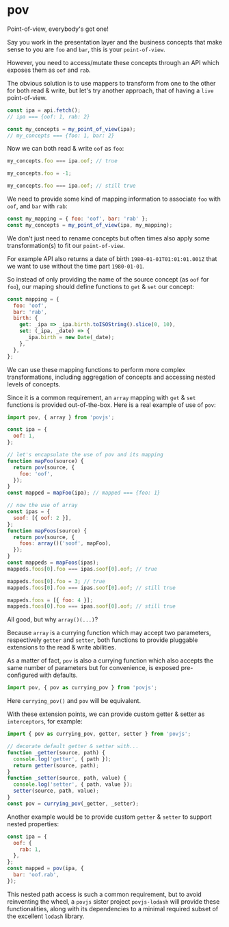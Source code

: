 # pov

Point-of-view, everybody's got one!

Say you work in the presentation layer and the business concepts that make sense to you are `foo` and `bar`, this is your `point-of-view`.

However, you need to access/mutate these concepts through an API which exposes them as `oof` and `rab`.

The obvious solution is to use mappers to transform from one to the other for both read & write, but let's try another approach, that of having a `live` point-of-view.

```javascript
const ipa = api.fetch();
// ipa === {oof: 1, rab: 2}

const my_concepts = my_point_of_view(ipa);
// my_concepts === {foo: 1, bar: 2}
```

Now we can both read & write `oof` as `foo`:

```javascript
my_concepts.foo === ipa.oof; // true

my_concepts.foo = -1;

my_concepts.foo === ipa.oof; // still true
```

We need to provide some kind of mapping information to associate `foo` with `oof`, and `bar` with `rab`:

```javascript
const my_mapping = { foo: 'oof', bar: 'rab' };
const my_concepts = my_point_of_view(ipa, my_mapping);
```

We don't just need to rename concepts but often times also apply some transformation(s) to fit our `point-of-view`.

For example API also returns a date of birth `1980-01-01T01:01:01.001Z` that we want to use without the time part `1980-01-01`.

So instead of only providing the name of the source concept (as `oof` for `foo`), our maping should define functions to `get` & `set` our concept:

```javascript
const mapping = {
  foo: 'oof',
  bar: 'rab',
  birth: {
    get: _ipa => _ipa.birth.toISOString().slice(0, 10),
    set: (_ipa, _date) => {
      _ipa.birth = new Date(_date);
    },
  },
};
```

We can use these mapping functions to perform more complex transformations, including aggregation of concepts and accessing nested levels of concepts.

Since it is a common requirement, an `array` mapping with `get` & `set` functions is provided out-of-the-box. Here is a real example of use of `pov`:

```javascript
import pov, { array } from 'povjs';

const ipa = {
  oof: 1,
};

// let's encapsulate the use of pov and its mapping
function mapFoo(source) {
  return pov(source, {
    foo: 'oof',
  });
}
const mapped = mapFoo(ipa); // mapped === {foo: 1}

// now the use of array
const ipas = {
  soof: [{ oof: 2 }],
};
function mapFoos(source) {
  return pov(source, {
    foos: array()('soof', mapFoo),
  });
}
const mappeds = mapFoos(ipas);
mappeds.foos[0].foo === ipas.soof[0].oof; // true

mappeds.foos[0].foo = 3; // true
mappeds.foos[0].foo === ipas.soof[0].oof; // still true

mappeds.foos = [{ foo: 4 }];
mappeds.foos[0].foo === ipas.soof[0].oof; // still true
```

All good, but why `array()(...)`?

Because `array` is a currying function which may accept two parameters, respectively `getter` and `setter`, both functions to provide pluggable extensions to the read & write abilities.

As a matter of fact, `pov` is also a currying function which also accepts the same number of parameters but for convenience, is exposed pre-configured with defaults.

```javascript
import pov, { pov as currying_pov } from 'povjs';
```

Here `currying_pov()` and `pov` will be equivalent.

With these extension points, we can provide custom getter & setter as `interceptors`, for example:

```javascript
import { pov as currying_pov, getter, setter } from 'povjs';

// decorate default getter & setter with...
function _getter(source, path) {
  console.log('getter', { path });
  return getter(source, path);
}
function _setter(source, path, value) {
  console.log('setter', { path, value });
  setter(source, path, value);
}
const pov = currying_pov(_getter, _setter);
```

Another example would be to provide custom `getter` & `setter` to support nested properties:

```javascript
const ipa = {
  oof: {
    rab: 1,
  },
};
const mapped = pov(ipa, {
  bar: 'oof.rab',
});
```

This nested path access is such a common requirement, but to avoid reinventing the wheel, a `povjs` sister project `povjs-lodash` will provide these functionalities, along with its dependencies to a minimal required subset of the excellent `lodash` library.
